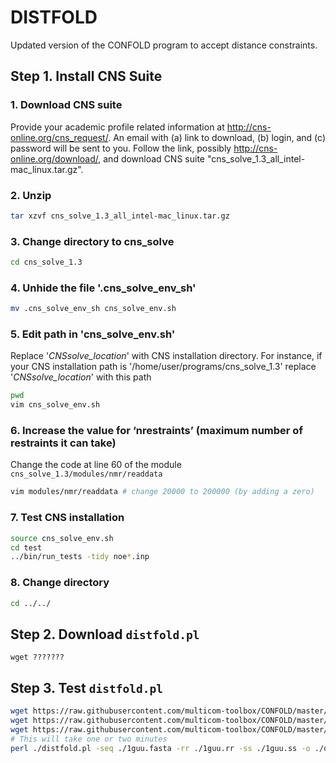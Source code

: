 # DISTFOLD
Updated version of the CONFOLD program to accept distance constraints.

## Step 1. Install CNS Suite

### 1. Download CNS suite   
Provide your academic profile related information at http://cns-online.org/cns_request/. An email with (a) link to download, (b) login, and (c) password will be sent to you. Follow the link, possibly http://cns-online.org/download/, and download CNS suite "cns_solve_1.3_all_intel-mac_linux.tar.gz".
### 2. Unzip  
```bash
tar xzvf cns_solve_1.3_all_intel-mac_linux.tar.gz
```
### 3. Change directory to cns_solve  
```bash
cd cns_solve_1.3
```
### 4. Unhide the file '.cns_solve_env_sh'  
```bash
mv .cns_solve_env_sh cns_solve_env.sh
```
### 5. Edit path in 'cns_solve_env.sh'  
Replace '_CNSsolve_location_' with CNS installation directory. For instance, if your CNS installation path is '/home/user/programs/cns_solve_1.3' replace '_CNSsolve_location_' with this path
```bash
pwd
vim cns_solve_env.sh
```
### 6. Increase the value for ‘nrestraints’ (maximum number of restraints it can take)
Change the code at line 60 of the module `cns_solve_1.3/modules/nmr/readdata`
```bash
vim modules/nmr/readdata # change 20000 to 200000 (by adding a zero)
```
### 7. Test CNS installation  
```bash
source cns_solve_env.sh
cd test 
../bin/run_tests -tidy noe*.inp
```
### 8. Change directory  
```bash
cd ../../
```

## Step 2. Download `distfold.pl`

```
wget ???????
```

## Step 3. Test `distfold.pl`

```bash
wget https://raw.githubusercontent.com/multicom-toolbox/CONFOLD/master/test/input/1guu.fasta
wget https://raw.githubusercontent.com/multicom-toolbox/CONFOLD/master/test/input/1guu.rr
wget https://raw.githubusercontent.com/multicom-toolbox/CONFOLD/master/test/input/1guu.ss
# This will take one or two minutes
perl ./distfold.pl -seq ./1guu.fasta -rr ./1guu.rr -ss ./1guu.ss -o ./output-1guu -mcount 20 -selectrr 1.0L
```
